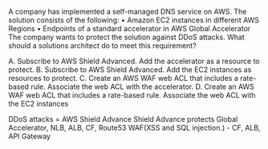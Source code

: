 A company has implemented a self-managed DNS service on AWS. The solution consists of the following: 
• Amazon EC2 instances in different AWS Regions 
• Endpoints of a standard accelerator in AWS Global Accelerator 
The company wants to protect the solution against DDoS attacks. What should a solutions architect do to meet this requirement? 

A. Subscribe to AWS Shield Advanced. Add the accelerator as a resource to protect. 
B. Subscribe to AWS Shield Advanced. Add the EC2 instances as resources to protect. 
C. Create an AWS WAF web ACL that includes a rate-based rule. Associate the web ACL with the accelerator. 
D. Create an AWS WAF web ACL that includes a rate-based rule. Associate the web ACL with the EC2 instances

DDoS attacks = AWS Shield Advance 
Shield Advance protects Global Accelerator, NLB, ALB, CF, Route53
WAF(XSS and SQL injection.) - CF, ALB, API Gateway